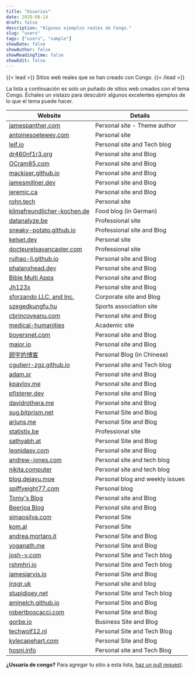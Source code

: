 ```yaml
---
title: "Usuarios"
date: 2020-08-14
draft: false
description: "Algunos ejemplos reales de Congo."
slug: "users"
tags: ["users", "sample"]
showDate: false
showAuthor: false
showReadingTime: false
showEdit: false
---
```


{{< lead >}}
Sitios web reales que se han creado con Congo.
{{< /lead >}}

La lista a continuación es solo un puñado de sitios web creados con el tema Congo. Échales un vistazo para descubrir algunos excelentes ejemplos de lo que el tema puede hacer.

| Website                                                                | Details                         |
| ---------------------------------------------------------------------- | ------------------------------- |
| [jamespanther.com](https://jamespanther.com)                           | Personal site - Theme author    |
| [antoinesoetewey.com](https://antoinesoetewey.com/)                    | Personal site                   |
| [leif.io](https://leif.io/)                                            | Personal site and Tech blog     |
| [dr460nf1r3.org](https://dr460nf1r3.org/)                              | Personal site and Blog          |
| [OCram85.com](https://ocram85.com)                                     | Personal site and Blog          |
| [mackiser.github.io](https://mackiser.github.io)                       | Personal site and Blog          |
| [jamesmillner.dev](https://jamesmillner.dev)                           | Personal site and Blog          |
| [jeremic.ca](https://jeremic.ca)                                       | Personal site and Blog          |
| [rohn.tech](https://rohn.tech)                                         | Personal site                   |
| [klimafreundlicher-kochen.de](https://www.klimafreundlicher-kochen.de) | Food blog (in German)           |
| [datanalyze.be](https://datanalyze.be/)                                | Professional site               |
| [sneaky-potato.github.io](https://sneaky-potato.github.io/)            | Professional site and Blog      |
| [kelset.dev](https://kelset.dev)                                       | Personal site                   |
| [docteurelsavancaster.com](https://docteurelsavancaster.com/)          | Professional site               |
| [ruihao-li.github.io](https://ruihao-li.github.io/)                    | Personal site and Blog          |
| [phalanxhead.dev](https://phalanxhead.dev)                             | Personal site and Blog          |
| [Bible Multi Apps](https://hotlittlewhitedog.gitlab.io/biblemulti)     | Personal site and Blog          |
| [Jh123x](https://jh123x.com/)                                          | Personal site and Blog          |
| [sforzando LLC. and Inc.](https://sfz.dev/)                            | Corporate site and Blog         |
| [szegedkungfu.hu](https://balance-se.github.io/)                       | Sports association site         |
| [cbrincoveanu.com](https://www.cbrincoveanu.com/)                      | Personal site and Blog          |
| [medical-humanities](https://medical-humanities.org)                   | Academic site                   |
| [boyersnet.com](https://boyersnet.com)                                 | Personal site and Blog          |
| [major.io](https://major.io)                                           | Personal site and Blog          |
| [顾宇的博客](https://www.guyu.me/)                                     | Personal Blog (in Chinese)      |
| [cgutierr-zgz.github.io](https://cgutierr-zgz.github.io/)              | Personal site and Tech blog     |
| [adam.sr](https://adam.sr)                                             | Personal site and Blog          |
| [kpavlov.me](https://kpavlov.me)                                       | Personal site and Blog          |
| [pfisterer.dev](https://pfisterer.dev)                                 | Personal site and Blog          |
| [davidrothera.me](https://davidrothera.me)                             | Personal site and Blog          |
| [sug.bitprism.net](https://sug.bitprism.net)                           | Personal Site and Blog          |
| [arjuns.me](https://arjuns.me)                                         | Personal Site and Blog          |
| [statistix.be](https://statistix.be/)                                  | Professional site               |
| [sathyabh.at](https://sathyabh.at)                                     | Personal Site and Blog          |
| [leonidasv.com](https://leonidasv.com/)                                | Personal site and Blog          |
| [andrew-jones.com](https://andrew-jones.com/)                          | Personal site and tech blog     |
| [nikita.computer](https://nikita.computer/)                            | Personal site and tech blog     |
| [blog.dejavu.moe](https://blog.dejavu.moe/)                            | Personal blog and weekly issues |
| [spiffyeight77.com](https://spiffyeight77.com/)                        | Personal blog                   |
| [Tomy's Blog](https://blog.tomy.me)                                    | Personal site and Blog          |
| [Beerjoa Blog](https://blog.beerjoa.dev)                               | Personal site and Blog          |
| [simaosilva.com](https://simaosilva.com)                               | Personal Site                   |
| [kom.al](https://kom.al)                                               | Personal Site                   |
| [andrea.mortaro.it](https://andrea.mortaro.it)                         | Personal Site and Blog          |
| [yoganath.me](https://yoganath.me)                                     | Personal Site and Blog          |
| [josh-v.com](https://josh-v.com)                                       | Personal Site and Tech blog     |
| [rshmhrj.io](https://rshmhrj.io/)                                      | Personal Site and Tech blog     |
| [jamesjarvis.io](https://jamesjarvis.io)                               | Personal Site and Blog          |
| [jnsgr.uk](https://jnsgr.uk)                                           | Personal site and blog          |
| [stupidjoey.net](https://stupidjoey.net)                               | Personal Site and Tech blog     |
| [aminelch.github.io](https://aminelch.github.io)                       | Personal Site and Blog          |
| [robertboscacci.com](https://robertboscacci.com)                       | Personal Site and Blog          |
| [gorbe.io](https://www.gorbe.io)                                       | Business Site and Blog          |
| [techwolf12.nl](https://techwolf12.nl)                                 | Personal Site and Tech Blog     |
| [kylecapehart.com](https://kylecapehart.com/)                          | Personal Site and Blog          |
| [hosni.info](https://hosni.info/)                                      | Personal site and Tech Blog     |

**¿Usuaria de congo?** Para agregar tu sitio a esta lista, [haz un pull request](https://github.com/jpanther/congo/blob/dev/exampleSite/content/users/index.md).

